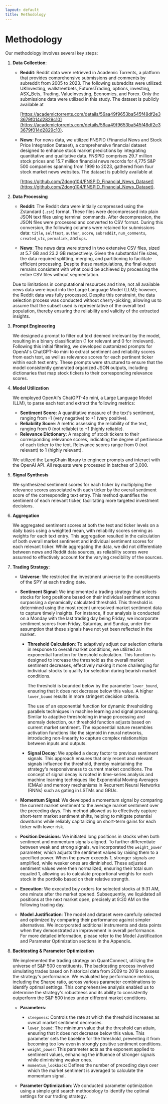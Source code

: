 ```yaml
---
layout: default
title: Methodology
---
```


# Methodology

Our methodology involves several key steps:

1. **Data Collection**:
   - **Reddit**: Reddit data were retrieved in Academic Torrents, a platform that provides comprehensive submissions and comments by subreddit from 2005 to 2023. The following subreddits were utilized: UKInvesting, wallstreetbets, FuturesTrading, options, investing, ASX_Bets, Trading, ValueInvesting, Economics, and Forex. Only the submissions data were utilized in this study. The dataset is publicly available at

     [https://academictorrents.com/details/56aa49f9653ba545f48df2e33679f014d2829c10](https://academictorrents.com/details/56aa49f9653ba545f48df2e33679f014d2829c10).

   - **News**: For news data, we utilized FNSPID (Financial News and Stock Price Integration Dataset), a comprehensive financial dataset designed to enhance stock market predictions by integrating quantitative and qualitative data. FNSPID comprises 29.7 million stock prices and 15.7 million financial news records for 4,775 S&P 500 companies spanning from 1999 to 2023, gathered from four stock market news websites. The dataset is publicly available at

     [https://github.com/Zdong104/FNSPID_Financial_News_Dataset](https://github.com/Zdong104/FNSPID_Financial_News_Dataset).

2. **Data Processing**

   - **Reddit**: The Reddit data were initially compressed using the Zstandard (`.zst`) format. These files were decompressed into plain JSON text files using terminal commands. After decompression, the JSON files were processed and converted to CSV format. During this conversion, the following columns were retained for submissions data: `title`, `selftext`, `author`, `score`, `subreddit`, `num_comments`, `created_utc`, `permalink`, and `ups`.

   - **News**: The news data were stored in two extensive CSV files, sized at 5.7 GB and 23.2 GB respectively. Given the substantial file sizes, the data required splitting, merging, and partitioning to facilitate efficient processing. Despite these manipulations, the final output remains consistent with what could be achieved by processing the entire CSV files without segmentation.

   Due to limitations in computational resources and time, not all available news data were input into the Large Language Model (LLM); however, the Reddit data was fully processed. Despite this constraint, the data selection process was conducted without cherry-picking, allowing us to assume that the subset used is representative of the overall text population, thereby ensuring the reliability and validity of the extracted insights.

3. **Prompt Engineering**

   We designed a prompt to filter out text deemed irrelevant by the model, resulting in a binary classification (1 for relevant and 0 for irrelevant). Following this initial filtering, we developed customized prompts for OpenAI's ChatGPT-4o mini to extract sentiment and reliability scores from each text, as well as relevance scores for each pertinent ticker within each text entry. These prompts were structured to ensure that the model consistently generated organized JSON outputs, including dictionaries that map stock tickers to their corresponding relevance scores.

4. **Model Utilization**

   We employed OpenAI's ChatGPT-4o mini, a Large Language Model (LLM), to parse each text and extract the following metrics:
   - **Sentiment Score**: A quantitative measure of the text's sentiment, ranging from -1 (very negative) to +1 (very positive).
   - **Reliability Score**: A metric assessing the reliability of the text, ranging from 0 (not reliable) to +1 (highly reliable).
   - **Relevance Dictionary**: A mapping of stock tickers to their corresponding relevance scores, indicating the degree of pertinence of each ticker to the text. Relevance scores range from 0 (not relevant) to 1 (highly relevant).

   We utilized the LangChain library to engineer prompts and interact with the OpenAI API. All requests were processed in batches of 3,000.

5. **Signal Synthesis**

   We synthesized sentiment scores for each ticker by multiplying the relevance scores associated with each ticker by the overall sentiment score of the corresponding text entry. This method quantifies the sentiment of each relevant ticker, facilitating more targeted investment decisions.

6. **Aggregation**

   We aggregated sentiment scores at both the text and ticker levels on a daily basis using a weighted mean, with reliability scores serving as weights for each text entry. This aggregation resulted in the calculation of both overall market sentiment and individual sentiment scores for each relevant ticker. While aggregating the data, we did not differentiate between news and Reddit data sources, as reliability scores were assumed to effectively account for the varying credibility of the sources.

7. **Trading Strategy**:

   - **Universe**: We restricted the investment universe to the constituents of the SPY at each trading date.

   - **Sentiment Signal**: We implemented a trading strategy that selects stocks for long positions based on their individual sentiment scores surpassing a dynamically calculated threshold. This threshold is determined using the most recent unresolved market sentiment data to capture timely insights. For instance, if our analysis is conducted on a Monday with the last trading day being Friday, we incorporate sentiment scores from Friday, Saturday, and Sunday, under the assumption that these signals have not yet been reflected in the market.

     - **Threshold Calculation**: To adaptively adjust our selection criteria in response to overall market conditions, we utilized an exponential function for threshold calculation. This function is designed to increase the threshold as the overall market sentiment decreases, effectively making it more challenging for individual stocks to qualify for selection during bearish market conditions.

       The threshold is bounded below by the parameter `lower_bound`, ensuring that it does not decrease below this value. A higher `lower_bound` results in more stringent decision criteria.

       The use of an exponential function for dynamic thresholding parallels techniques in machine learning and signal processing. Similar to adaptive thresholding in image processing and anomaly detection, our threshold function adjusts based on current market sentiment. The exponential nature resembles activation functions like the sigmoid in neural networks, introducing non-linearity to capture complex relationships between inputs and outputs.

     - **Signal Decay**: We applied a decay factor to previous sentiment signals. This approach ensures that only recent and relevant signals influence the threshold, thereby maintaining the strategy's responsiveness to current market conditions. The concept of signal decay is rooted in time-series analysis and machine learning techniques like Exponential Moving Averages (EMAs) and memory mechanisms in Recurrent Neural Networks (RNNs) such as gating in LSTMs and GRUs.

   - **Momentum Signal**: We developed a momentum signal by comparing the current market sentiment to the average market sentiment over the preceding days. This method allowed us to effectively capture short-term market sentiment shifts, helping to mitigate potential downturns while reliably capitalizing on short-term gains for each ticker with lower risk.

   - **Position Decisions**: We initiated long positions in stocks when both sentiment and momentum signals aligned. To further differentiate between weak and strong signals, we incorporated the `weight_power` parameter, which adjusts the sentiment values by raising them to a specified power. When the power exceeds 1, stronger signals are amplified, while weaker ones are diminished. These adjusted sentiment values were then normalized, ensuring their total sum equaled 1, allowing us to calculate proportional weights for each stock in the portfolio based on their relative strength.

   - **Execution**: We executed buy orders for selected stocks at 9:31 AM, one minute after the market opened. Subsequently, we liquidated all positions at the next market open, precisely at 9:30 AM on the following trading day.

   - **Model Justification**: The model and dataset were carefully selected and optimized by comparing their performance against simpler alternatives. We incorporated additional instruments and data points when they demonstrated an improvement in overall performance. For more detailed information, please refer to the Model Justification and Parameter Optimization sections in the Appendix.

8. **Backtesting & Parameter Optimization**

   We implemented the trading strategy on QuantConnect, utilizing the universe of S&P 500 constituents. The backtesting process involved simulating trades based on historical data from 2009 to 2019 to assess the strategy's performance. We evaluated key performance metrics, including the Sharpe ratio, across various parameter combinations to identify optimal settings. This comprehensive analysis enabled us to determine the strategy's robustness and its ability to consistently outperform the S&P 500 index under different market conditions.

   - **Parameters**:
     - `steepness`: Controls the rate at which the threshold increases as overall market sentiment decreases.
     - `lower_bound`: The minimum value that the threshold can attain, ensuring that it does not decrease below this value. This parameter sets the baseline for the threshold, preventing it from becoming too low even in strongly positive sentiment conditions.
     - `weight_power`: This parameter acts as the exponent applied to sentiment values, enhancing the influence of stronger signals while diminishing weaker ones.
     - `momentum_lookback`: Defines the number of preceding days over which the market sentiment is averaged to calculate the momentum signal.

   - **Parameter Optimization**: We conducted parameter optimization using a simple grid search methodology to identify the optimal settings for our trading strategy.
